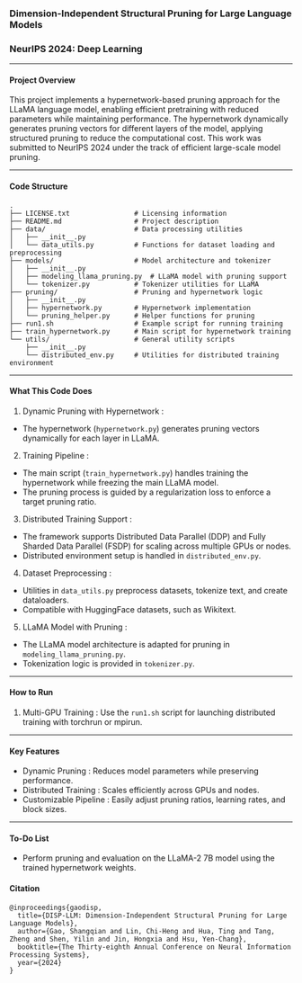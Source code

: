 ### Dimension-Independent Structural Pruning for Large Language Models
### NeurIPS 2024: Deep Learning

---

####  Project Overview 

This project implements a  hypernetwork-based pruning approach  for the LLaMA language model, enabling efficient pretraining with reduced parameters while maintaining performance. The hypernetwork dynamically generates pruning vectors for different layers of the model, applying structured pruning to reduce the computational cost. This work was submitted to NeurIPS 2024 under the track of efficient large-scale model pruning.

---

####  Code Structure 
```
.
├── LICENSE.txt                # Licensing information
├── README.md                  # Project description
├── data/                      # Data processing utilities
│   ├── __init__.py
│   └── data_utils.py          # Functions for dataset loading and preprocessing
├── models/                    # Model architecture and tokenizer
│   ├── __init__.py
│   ├── modeling_llama_pruning.py  # LLaMA model with pruning support
│   └── tokenizer.py           # Tokenizer utilities for LLaMA
├── pruning/                   # Pruning and hypernetwork logic
│   ├── __init__.py
│   ├── hypernetwork.py        # Hypernetwork implementation
│   └── pruning_helper.py      # Helper functions for pruning
├── run1.sh                    # Example script for running training
├── train_hypernetwork.py      # Main script for hypernetwork training
└── utils/                     # General utility scripts
    ├── __init__.py
    └── distributed_env.py     # Utilities for distributed training environment
```
---

####  What This Code Does 

1.  Dynamic Pruning with Hypernetwork :
   - The  hypernetwork  (`hypernetwork.py`) generates pruning vectors dynamically for each layer in LLaMA.

2.  Training Pipeline :
   - The main script (`train_hypernetwork.py`) handles training the hypernetwork while freezing the main LLaMA model.
   - The pruning process is guided by a  regularization loss  to enforce a target pruning ratio.

3.  Distributed Training Support :
   - The framework supports  Distributed Data Parallel (DDP)  and  Fully Sharded Data Parallel (FSDP)  for scaling across multiple GPUs or nodes.
   - Distributed environment setup is handled in `distributed_env.py`.

4.  Dataset Preprocessing :
   - Utilities in `data_utils.py` preprocess datasets, tokenize text, and create dataloaders.
   - Compatible with HuggingFace datasets, such as Wikitext.

5.  LLaMA Model with Pruning :
   - The LLaMA model architecture is adapted for pruning in `modeling_llama_pruning.py`.
   - Tokenization logic is provided in `tokenizer.py`.

---

#### How to Run


1.  Multi-GPU Training :
   Use the `run1.sh` script for launching distributed training with torchrun or mpirun.

---

####  Key Features 

-  Dynamic Pruning : Reduces model parameters while preserving performance.
-  Distributed Training : Scales efficiently across GPUs and nodes.
-  Customizable Pipeline : Easily adjust pruning ratios, learning rates, and block sizes.
---
#### To-Do List
- Perform pruning and evaluation on the LLaMA-2 7B model using the trained hypernetwork weights.
#### Citation
```
@inproceedings{gaodisp,
  title={DISP-LLM: Dimension-Independent Structural Pruning for Large Language Models},
  author={Gao, Shangqian and Lin, Chi-Heng and Hua, Ting and Tang, Zheng and Shen, Yilin and Jin, Hongxia and Hsu, Yen-Chang},
  booktitle={The Thirty-eighth Annual Conference on Neural Information Processing Systems},
  year={2024}
}
```
